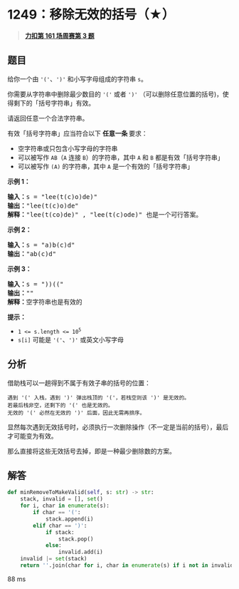 # 1249：移除无效的括号（★）


> <u>**[力扣第 161 场周赛第 3 题](https://leetcode.cn/problems/minimum-remove-to-make-valid-parentheses/)**</u>

## 题目

<p>给你一个由 <code>'('</code>、<code>')'</code> 和小写字母组成的字符串 <code>s</code>。</p>

<p>你需要从字符串中删除最少数目的 <code>'('</code> 或者 <code>')'</code> （可以删除任意位置的括号)，使得剩下的「括号字符串」有效。</p>

<p>请返回任意一个合法字符串。</p>

<p>有效「括号字符串」应当符合以下 <strong>任意一条 </strong>要求：</p>

<ul>
<li>空字符串或只包含小写字母的字符串</li>
<li>可以被写作 <code>AB</code>（<code>A</code> 连接 <code>B</code>）的字符串，其中 <code>A</code> 和 <code>B</code> 都是有效「括号字符串」</li>
<li>可以被写作 <code>(A)</code> 的字符串，其中 <code>A</code> 是一个有效的「括号字符串」</li>
</ul>



<p><strong>示例 1：</strong></p>

<pre>
<strong>输入：</strong>s = "lee(t(c)o)de)"
<strong>输出：</strong>"lee(t(c)o)de"
<strong>解释：</strong>"lee(t(co)de)" , "lee(t(c)ode)" 也是一个可行答案。
</pre>

<p><strong>示例 2：</strong></p>

<pre>
<strong>输入：</strong>s = "a)b(c)d"
<strong>输出：</strong>"ab(c)d"
</pre>

<p><strong>示例 3：</strong></p>

<pre>
<strong>输入：</strong>s = "))(("
<strong>输出：</strong>""
<strong>解释：</strong>空字符串也是有效的
</pre>



<p><strong>提示：</strong></p>

<ul>
<li><code>1 &lt;= s.length &lt;= 10<sup>5</sup></code></li>
<li><code>s[i]</code> 可能是 <code>'('</code>、<code>')'</code> 或英文小写字母</li>
</ul>


## 分析

借助栈可以一趟得到不属于有效子串的括号的位置：

    遇到 '(' 入栈，遇到 ')' 弹出栈顶的 '('，若栈空则该 ')' 是无效的。
    若最后栈非空，还剩下的 '(' 也是无效的。
    无效的 '(' 必然在无效的 ')' 后面，因此无需再排序。
    
显然每次遇到无效括号时，必须执行一次删除操作（不一定是当前的括号），最后才可能变为有效。
    
那么直接将这些无效括号去掉，即是一种最少删除数的方案。

## 解答

```python
def minRemoveToMakeValid(self, s: str) -> str:
    stack, invalid = [], set()
    for i, char in enumerate(s):
        if char == '(':
            stack.append(i)
        elif char == ')':
            if stack:
                stack.pop()
            else:
                invalid.add(i)
    invalid |= set(stack)
    return ''.join(char for i, char in enumerate(s) if i not in invalid)
```
88 ms

